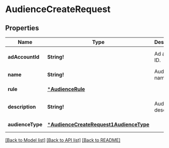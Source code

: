 # AudienceCreateRequest

## Properties
Name | Type | Description | Notes
------------ | ------------- | ------------- | -------------
**adAccountId** | **String!** | Ad account ID. | [optional] [default to null]
**name** | **String!** | Audience name. | [default to null]
**rule** | [***AudienceRule**](AudienceRule.md) |  | [default to null]
**description** | **String!** | Audience description. | [optional] [default to null]
**audienceType** | [***AudienceCreateRequest1AudienceType**](AudienceCreateRequest_1_audience_type.md) |  | [default to null]

[[Back to Model list]](../README.md#documentation-for-models) [[Back to API list]](../README.md#documentation-for-api-endpoints) [[Back to README]](../README.md)


